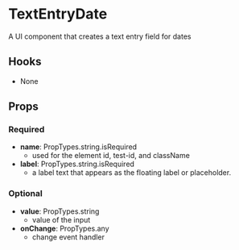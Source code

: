 # TextEntryDate

A UI component that creates a text entry field for dates

## Hooks

* None

## Props

### Required
* **name**: PropTypes.string.isRequired
    * used for the element id, test-id, and className
* **label**: PropTypes.string.isRequired
    * a label text that appears as the floating label or placeholder.

### Optional
* **value**: PropTypes.string
    * value of the input
* **onChange**: PropTypes.any
    * change event handler

